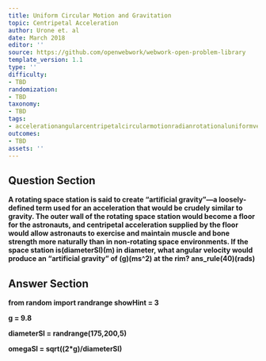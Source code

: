 ```yaml
---
title: Uniform Circular Motion and Gravitation
topic: Centripetal Acceleration
author: Urone et. al
date: March 2018
editor: ''
source: https://github.com/openwebwork/webwork-open-problem-library
template_version: 1.1
type: ''
difficulty:
- TBD
randomization:
- TBD
taxonomy:
- TBD
tags:
- accelerationangularcentripetalcircularmotionradianrotationaluniformvelocity
outcomes:
- TBD
assets: ''
---
```


## Question Section 

<b>
A rotating space station is said to create “artificial gravity”—a loosely-defined term used for an acceleration that would be crudely similar to gravity. The outer wall of the rotating space station would become a floor for the astronauts, and centripetal acceleration supplied by the floor would allow astronauts to exercise and maintain muscle and bone strength more naturally than in non-rotating space environments. If the space station is(diameterSI)(m) in diameter, what angular velocity would produce an “artificial gravity” of (g)(ms^2) at the rim?
ans_rule(40)(rads)



## Answer Section

from random import randrange
showHint = 3

g = 9.8

diameterSI = randrange(175,200,5)

omegaSI = sqrt((2*g)/diameterSI)